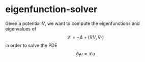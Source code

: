# eigenfunction-solver
Given a potential $V$, we want to compute the eigenfunctions and eigenvalues of
$$
\mathcal{L} = -\Delta + \langle \nabla V, \nabla \cdot\rangle
$$
in order to solve the PDE
$$
\partial_t u = \mathcal{L}u
$$
